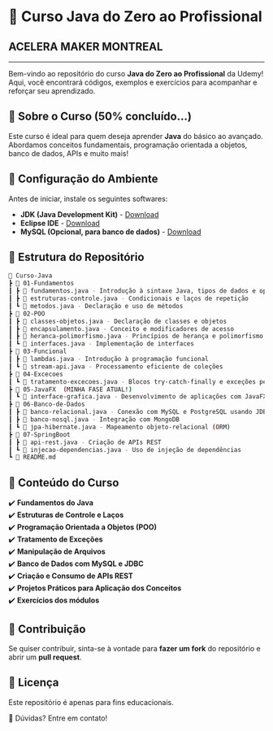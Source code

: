 # 🚀 Curso Java do Zero ao Profissional
## ACELERA MAKER MONTREAL 
---

Bem-vindo ao repositório do curso **Java do Zero ao Profissional** da Udemy! Aqui, você encontrará códigos, exemplos e exercícios para acompanhar e reforçar seu aprendizado.

## 📖 Sobre o Curso (50% concluído...)

Este curso é ideal para quem deseja aprender **Java** do básico ao avançado. Abordamos conceitos fundamentais, programação orientada a objetos, banco de dados, APIs e muito mais!

## 🔧 Configuração do Ambiente

Antes de iniciar, instale os seguintes softwares:

- **JDK (Java Development Kit)** - [Download](https://www.oracle.com/java/technologies/javase-downloads.html)
- **Eclipse IDE** - [Download](https://www.eclipse.org/downloads/)
- **MySQL (Opcional, para banco de dados)** - [Download](https://dev.mysql.com/downloads/installer/)

## 📂 Estrutura do Repositório

```bash
📂 Curso-Java
┣ 📂 01-Fundamentos
┃ ┣ 📜 fundamentos.java - Introdução à sintaxe Java, tipos de dados e operadores
┃ ┣ 📜 estruturas-controle.java - Condicionais e laços de repetição
┃ ┗ 📜 metodos.java - Declaração e uso de métodos
┣ 📂 02-POO
┃ ┣ 📜 classes-objetos.java - Declaração de classes e objetos
┃ ┣ 📜 encapsulamento.java - Conceito e modificadores de acesso
┃ ┣ 📜 heranca-polimorfismo.java - Princípios de herança e polimorfismo
┃ ┗ 📜 interfaces.java - Implementação de interfaces
┣ 📂 03-Funcional
┃ ┣ 📜 lambdas.java - Introdução à programação funcional
┃ ┗ 📜 stream-api.java - Processamento eficiente de coleções
┣ 📂 04-Excecoes
┃ ┗ 📜 tratamento-excecoes.java - Blocos try-catch-finally e exceções personalizadas
┣ 📂 05-JavaFX  (MINHA FASE ATUAL!)
┃ ┗ 📜 interface-grafica.java - Desenvolvimento de aplicações com JavaFX
┣ 📂 06-Banco-de-Dados
┃ ┣ 📜 banco-relacional.java - Conexão com MySQL e PostgreSQL usando JDBC
┃ ┣ 📜 banco-nosql.java - Integração com MongoDB
┃ ┗ 📜 jpa-hibernate.java - Mapeamento objeto-relacional (ORM)
┣ 📂 07-SpringBoot
┃ ┣ 📜 api-rest.java - Criação de APIs REST
┃ ┗ 📜 injecao-dependencias.java - Uso de injeção de dependências
┗ 📜 README.md
```


## 📌 Conteúdo do Curso

✔️ **Fundamentos do Java**  
✔️ **Estruturas de Controle e Laços**  
✔️ **Programação Orientada a Objetos (POO)**  
✔️ **Tratamento de Exceções**  
✔️ **Manipulação de Arquivos**  
✔️ **Banco de Dados com MySQL e JDBC**  
✔️ **Criação e Consumo de APIs REST**  
✔️ **Projetos Práticos para Aplicação dos Conceitos**  
✔️ **Exercícios dos módulos**  

## 🤝 Contribuição

Se quiser contribuir, sinta-se à vontade para **fazer um fork** do repositório e abrir um **pull request**.  

## 📜 Licença

Este repositório é apenas para fins educacionais.  

📩 Dúvidas? Entre em contato!  
